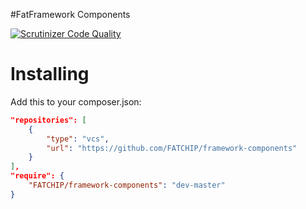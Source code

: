 #FatFramework Components

[![Scrutinizer Code Quality](https://scrutinizer-ci.com/g/Bugfighter/framework-components/badges/quality-score.png?b=master)](https://scrutinizer-ci.com/g/Bugfighter/framework-components/?branch=master)

Installing
==========

Add this to your composer.json:

```json
"repositories": [
    {
        "type": "vcs",
        "url": "https://github.com/FATCHIP/framework-components"
    }
],
"require": {
    "FATCHIP/framework-components": "dev-master"
}
```
